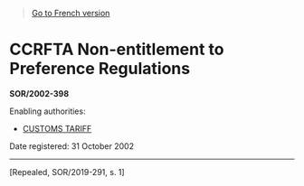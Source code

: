 > [Go to French version](/fr/Règlements/Décrets,%20ordonnances%20et%20règlements%20statutaires/2002/398.md)

# CCRFTA Non-entitlement to Preference Regulations

**SOR/2002-398**

Enabling authorities: 
- [CUSTOMS TARIFF](/en/Acts/Statutes%20of%20Canada/1997/c.%2036.md)

Date registered: 31 October 2002

----------


[Repealed, SOR/2019-291, s. 1]

